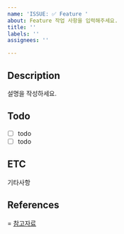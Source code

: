 ```yaml
---
name: 'ISSUE: ✅ Feature '
about: Feature 작업 사항을 입력해주세요.
title: ''
labels: ''
assignees: ''

---
```


## Description
설명을 작성하세요.

## Todo
- [ ] todo
- [ ] todo

## ETC
기타사항

## References
= [참고자료](링크)
